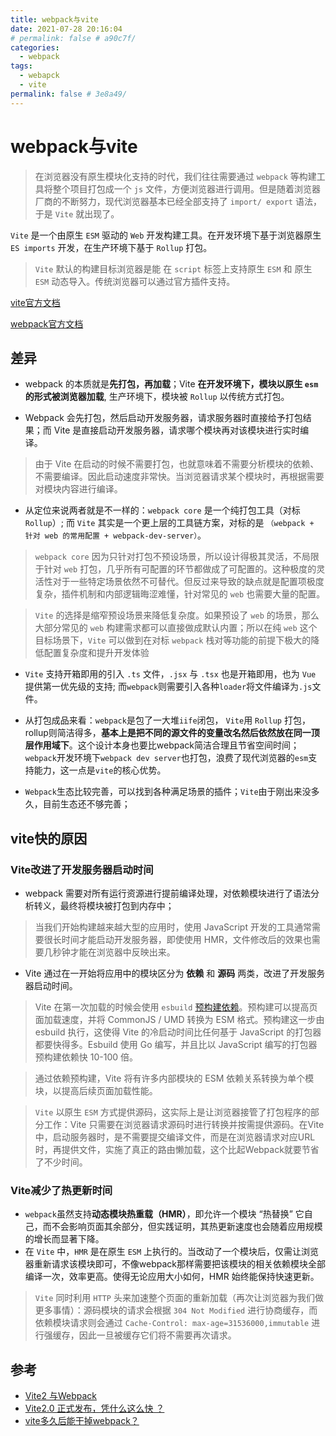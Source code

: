 ```yaml
---
title: webpack与vite
date: 2021-07-28 20:16:04
# permalink: false # a90c7f/
categories: 
  - webpack
tags: 
  - webapck
  - vite
permalink: false # 3e8a49/
---
```


# webpack与vite

> 在浏览器没有原生模块化支持的时代，我们往往需要通过 `webpack` 等构建工具将整个项目打包成一个 `js` 文件，方便浏览器进行调用。但是随着浏览器厂商的不断努力，现代浏览器基本已经全部支持了 `import/ export` 语法，于是 `Vite` 就出现了。

`Vite` 是一个由原生 `ESM` 驱动的 `Web` 开发构建工具。在开发环境下基于浏览器原生 `ES imports` 开发，在生产环境下基于 `Rollup` 打包。
> `Vite` 默认的构建目标浏览器是能 在 `script` 标签上支持原生 `ESM` 和 原生 `ESM` 动态导入。传统浏览器可以通过官方插件支持。

[vite官方文档](https://vitejs.cn/)

[webpack官方文档](https://webpack.docschina.org/)


## 差异

- webpack 的本质就是**先打包，再加载**；Vite **在开发环境下，模块以原生 `esm` 的形式被浏览器加载**, 生产环境下，模块被 `Rollup` 以传统方式打包。

- Webpack 会先打包，然后启动开发服务器，请求服务器时直接给予打包结果；而 Vite 是直接启动开发服务器，请求哪个模块再对该模块进行实时编译。
> 由于 Vite 在启动的时候不需要打包，也就意味着不需要分析模块的依赖、不需要编译。因此启动速度非常快。当浏览器请求某个模块时，再根据需要对模块内容进行编译。

- 从定位来说两者就是不一样的：`webpack core` 是一个纯打包工具（对标 `Rollup`）; 而 `Vite` 其实是一个更上层的工具链方案，对标的是 `（webpack + 针对 web 的常用配置 + webpack-dev-server）`。
> `webpack core` 因为只针对打包不预设场景，所以设计得极其灵活，不局限于针对 `web` 打包，几乎所有可配置的环节都做成了可配置的。这种极度的灵活性对于一些特定场景依然不可替代。但反过来导致的缺点就是配置项极度复杂，插件机制和内部逻辑晦涩难懂，针对常见的 `web` 也需要大量的配置。

> `Vite` 的选择是缩窄预设场景来降低复杂度。如果预设了 `web` 的场景，那么大部分常见的 `web` 构建需求都可以直接做成默认内置；所以在纯 `web` 这个目标场景下，`Vite` 可以做到在对标 `webpack` 栈对等功能的前提下极大的降低配置复杂度和提升开发体验


- `Vite` 支持开箱即用的引入 `.ts` 文件，`.jsx` 与 `.tsx` 也是开箱即用，也为 `Vue` 提供第一优先级的支持; 而`webpack`则需要引入各种`loader`将文件编译为`.js`文件。


- 从打包成品来看：`webpack`是包了一大堆`iife`闭包， `Vite`用 `Rollup` 打包，rollup则简洁得多，**基本上是把不同的源文件的变量改名然后依然放在同一顶层作用域下**。这个设计本身也要比webpack简洁合理且节省空间时间；`webpack`开发环境下`webpack dev server`也打包，浪费了现代浏览器的`esm`支持能力，这一点是`vite`的核心优势。

- `Webpack`生态比较完善，可以找到各种满足场景的插件；`Vite`由于刚出来没多久，目前生态还不够完善；





## vite快的原因

### Vite改进了开发服务器启动时间

- webpack 需要对所有运行资源进行提前编译处理，对依赖模块进行了语法分析转义，最终将模块被打包到内存中；
> 当我们开始构建越来越大型的应用时，使用 JavaScript 开发的工具通常需要很长时间才能启动开发服务器，即使使用 HMR，文件修改后的效果也需要几秒钟才能在浏览器中反映出来。
- Vite 通过在一开始将应用中的模块区分为 **依赖** 和 **源码** 两类，改进了开发服务器启动时间。
> Vite 在第一次加载的时候会使用 `esbuild` [预构建依赖](https://vitejs.cn/guide/dep-pre-bundling.html)。预构建可以提高页面加载速度，并将 CommonJS / UMD 转换为 ESM 格式。预构建这一步由 esbuild 执行，这使得 Vite 的冷启动时间比任何基于 JavaScript 的打包器都要快得多。Esbuild 使用 Go 编写，并且比以 JavaScript 编写的打包器预构建依赖快 10-100 倍。

> 通过依赖预构建，Vite 将有许多内部模块的 ESM 依赖关系转换为单个模块，以提高后续页面加载性能。

> `Vite` 以原生 `ESM` 方式提供源码，这实际上是让浏览器接管了打包程序的部分工作：Vite 只需要在浏览器请求源码时进行转换并按需提供源码。在Vite中，启动服务器时，是不需要提交编译文件，而是在浏览器请求对应URL时，再提供文件，实施了真正的路由懒加载，这个比起Webpack就要节省了不少时间。


### Vite减少了热更新时间

- `webpack`虽然支持**动态模块热重载（HMR）**，即允许一个模块 “热替换” 它自己，而不会影响页面其余部分，但实践证明，其热更新速度也会随着应用规模的增长而显著下降。
- 在 `Vite` 中，`HMR` 是在原生 `ESM` 上执行的。当改动了一个模块后，仅需让浏览器重新请求该模块即可，不像webpack那样需要把该模块的相关依赖模块全部编译一次，效率更高。使得无论应用大小如何，HMR 始终能保持快速更新。
> `Vite` 同时利用 `HTTP` 头来加速整个页面的重新加载（再次让浏览器为我们做更多事情）：源码模块的请求会根据 `304 Not Modified` 进行协商缓存，而依赖模块请求则会通过 `Cache-Control: max-age=31536000,immutable` 进行强缓存，因此一旦被缓存它们将不需要再次请求。




## 参考

- [Vite2 与Webpack](https://www.jianshu.com/p/2aa6b82b1f34)
- [Vite2.0 正式发布，凭什么这么快 ？](https://juejin.cn/post/6931618997251080200)
- [vite多久后能干掉webpack？](https://www.zhihu.com/question/477139054)